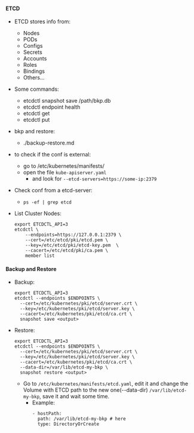 #### ETCD

- ETCD stores info from:
  - Nodes
  - PODs
  - Configs
  - Secrets
  - Accounts
  - Roles
  - Bindings
  - Others...

- Some commands:
  - etcdctl snapshot save /path/bkp.db
  - etcdctl endpoint health
  - etcdctl get
  - etcdctl put

- bkp and restore:
  - ./backup-restore.md

- to check if the conf is external:
  - go to /etc/kubernetes/manifests/
  - open the file `kube-apiserver.yaml`
    - and look for `--etcd-servers=https://some-ip:2379`

- Check conf from a etcd-server:
  - `ps -ef | grep etcd`

- List Cluster Nodes:

  ```
  export ETCDCTL_API=3
  etcdctl \
      --endpoints=https://127.0.0.1:2379 \
      --cert=/etc/etcd/pki/etcd.pem \
      --key=/etc/etcd/pki/etcd-key.pem  \
      --cacert=/etc/etcd/pki/ca.pem \
      member list
  ```

#### Backup and Restore

- Backup:
  ```
  export ETCDCTL_API=3 
  etcdctl --endpoints $ENDPOINTS \
    --cert=/etc/kubernetes/pki/etcd/server.crt \
    --key=/etc/kubernetes/pki/etcd/server.key \
    --cacert=/etc/kubernetes/pki/etcd/ca.crt \
    snapshot save <output>
  ```
  
- Restore:
  ```
  export ETCDCTL_API=3 
  etcdctl --endpoints $ENDPOINTS \
    --cert=/etc/kubernetes/pki/etcd/server.crt \
    --key=/etc/kubernetes/pki/etcd/server.key \
    --cacert=/etc/kubernetes/pki/etcd/ca.crt \
    --data-dir=/var/lib/etcd-my-bkp \
    snapshot restore <output>
  ```
  - Go to `/etc/kubernetes/manifests/etcd.yaml`, edit it and change the Volume with ETCD path to the new one(--data-dir) `/var/lib/etcd-my-bkp`, save it and wait some time.
    - Example:
      ```
      - hostPath:
        path: /var/lib/etcd-my-bkp # here
        type: DirectoryOrCreate
      ```

